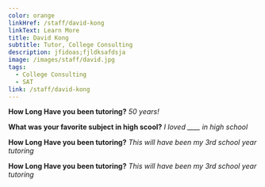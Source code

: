 ```yaml
---
color: orange
linkHref: /staff/david-kong
linkText: Learn More
title: David Kong
subtitle: Tutor, College Consulting
description: jfidoas;fjldksafdsja
image: /images/staff/david.jpg
tags:
  - College Consulting
  - SAT
link: /staff/david-kong
---
```


**How Long Have you been tutoring?**
_50 years!_

**What was your favorite subject in high scool?**
_I loved \_\_\_\_ in high school_

**How Long Have you been tutoring?**
_This will have been my 3rd school year tutoring_

**How Long Have you been tutoring?**
_This will have been my 3rd school year tutoring_
